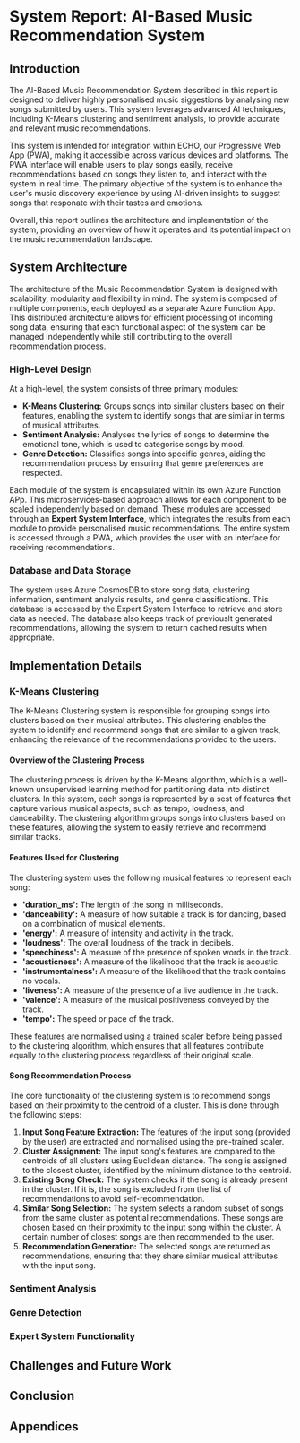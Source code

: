 # System Report: AI-Based Music Recommendation System

## Introduction
The AI-Based Music Recommendation System described in this report is designed to deliver highly personalised music siggestions by analysing new songs submitted by users. This system leverages advanced AI techniques, including K-Means clustering and sentiment analysis, to provide accurate and relevant music recommendations. 

This system is intended for integration within ECHO, our Progressive Web App (PWA), making it accessible across various devices and platforms. The PWA interface will enable users to play songs easily, receive recommendations based on songs they listen to, and interact with the system in real time. The primary objective of the system is to enhance the user's music discovery experience by using AI-driven insights to suggest songs that responate with their tastes and emotions. 

Overall, this report outlines the architecture and implementation of the system, providing an overview of how it operates and its potential impact on the music recommendation landscape. 

## System Architecture
The architecture of the Music Recommendation System is designed with scalability, modularity and flexibility in mind. The system is composed of multiple components, each deployed as a separate Azure Function App. This distributed architecture allows for efficient processing of incoming song data, ensuring that each functional aspect of the system can be managed independently while still contributing to the overall recommendation process. 

### High-Level Design
At a high-level, the system consists of three primary modules:
- **K-Means Clustering:** Groups songs into similar clusters based on their features, enabling the system to identify songs that are similar in terms of musical attributes. 
- **Sentiment Analysis:** Analyses the lyrics of songs to determine the emotional tone, which is used to categorise songs by mood. 
- **Genre Detection:** Classifies songs into specific genres, aiding the recommendation process by ensuring that genre preferences are respected. 

Each module of the system is encapsulated within its own Azure Function APp. This microservices-based approach allows for each component to be scaled independently based on demand. These modules are accessed through an **Expert System Interface**, which integrates the results from each module to provide personalised music recommendations. The entire system is accessed through a PWA, which provides the user with an interface for receiving recommendations. 

### Database and Data Storage
The system uses Azure CosmosDB to store song data, clustering information, sentiment analysis results, and genre classifications. This database is accessed by the Expert System Interface to retrieve and store data as needed. The database also keeps track of previouslt generated recommendations, allowing the system to return cached results when appropriate. 

## Implementation Details

### K-Means Clustering
The K-Means Clustering system is responsible for grouping songs into clusters based on their musical attributes. This clustering enables the system to identify and recommend songs that are similar to a given track, enhancing the relevance of the recommendations provided to the users. 

#### Overview of the Clustering Process
The clustering process is driven by the K-Means algorithm, which is a well-known unsupervised learning method for partitioning data into distinct clusters. In this system, each songs is represented by a sest of features that capture various musical aspects, such as tempo, loudness, and danceability. The clustering algorithm groups songs into clusters based on these features, allowing the system to easily retrieve and recommend similar tracks. 

#### Features Used for Clustering
The clustering system uses the following musical features to represent each song:
- **'duration_ms':** The length of the song in milliseconds.
- **'danceability':** A measure of how suitable a track is for dancing, based on a combination of musical elements.
- **'energy':** A measure of intensity and activity in the track. 
- **'loudness':** The overall loudness of the track in decibels.
- **'speechiness':** A measure of the presence of spoken words in the track.
- **'acousticness':** A measure of the likelihood that the track is acoustic.
- **'instrumentalness':** A measure of the likelihood that the track contains no vocals.
- **'liveness':** A measure of the presence of a live audience in the track.
- **'valence':** A measure of the musical positiveness conveyed by the track.
- **'tempo':** The speed or pace of the track.

These features are normalised using a trained scaler before being passed to the clustering algorithm, which ensures that all features contribute equally to the clustering process regardless of their original scale. 

#### Song Recommendation Process
The core functionality of the clustering system is to recommend songs based on their proximity to the centroid of a cluster. This is done through the following steps:
1. **Input Song Feature Extraction:** The features of the input song (provided by the user) are extracted and normalised using the pre-trained scaler. 
2. **Cluster Assignment:** The input song's features are compared to the centroids of all clusters using Euclidean distance. The song is assigned to the closest cluster, identified by the minimum distance to the centroid.
3. **Existing Song Check:** The system checks if the song is already present in the cluster. If it is, the song is excluded from the list of recommendations to avoid self-recommendation.
4. **Similar Song Selection:** The system selects a random subset of songs from the same cluster as potential recommendations. These songs are chosen based on their proximity to the input song within the cluster. A certain number of closest songs are then recommended to the user. 
5. **Recommendation Generation:** The selected songs are returned as recommendations, ensuring that they share similar musical attributes with the input song. 

### Sentiment Analysis


### Genre Detection

### Expert System Functionality

## Challenges and Future Work

## Conclusion

## Appendices